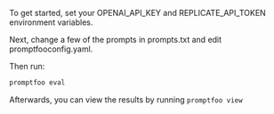 To get started, set your OPENAI_API_KEY and REPLICATE_API_TOKEN environment variables.

Next, change a few of the prompts in prompts.txt and edit promptfooconfig.yaml.

Then run:

```sh
promptfoo eval
```

Afterwards, you can view the results by running `promptfoo view`

